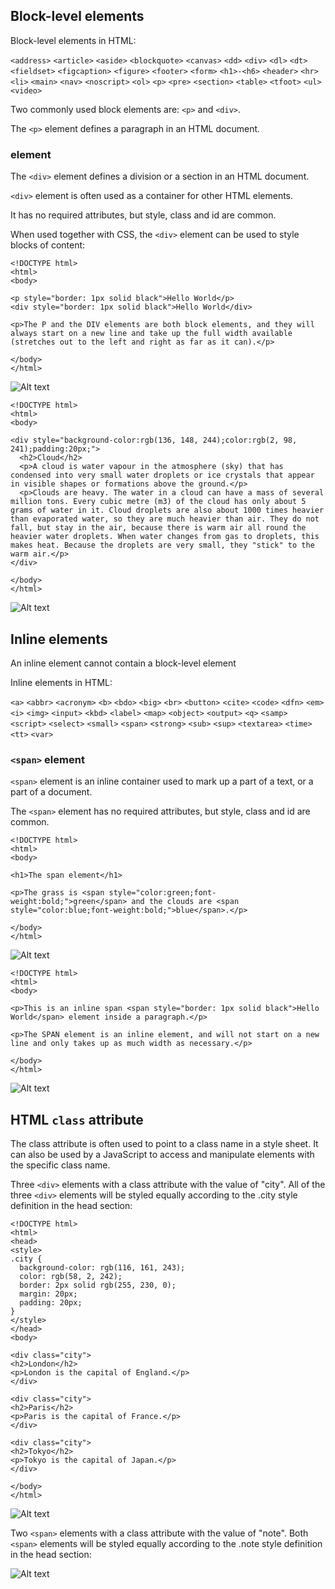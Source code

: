 ## Block-level elements

Block-level elements in HTML:

`<address>` `<article>` `<aside>` `<blockquote>` `<canvas>` `<dd>` `<div>` `<dl>` `<dt>` `<fieldset>` `<figcaption>` `<figure>` `<footer>` `<form>` `<h1>-<h6>` `<header>` `<hr>` `<li>` `<main>` `<nav>` `<noscript>` `<ol>` `<p>` `<pre>` `<section>` `<table>` `<tfoot>` `<ul>` `<video>`

Two commonly used block elements are: `<p>` and `<div>`.

The `<p>` element defines a paragraph in an HTML document.

### <div> element

The `<div>` element defines a division or a section in an HTML document.

`<div>` element is often used as a container for other HTML elements.

It has no required attributes, but style, class and id are common.

When used together with CSS, the `<div>` element can be used to style blocks of content:


```
<!DOCTYPE html>
<html>
<body>

<p style="border: 1px solid black">Hello World</p>
<div style="border: 1px solid black">Hello World</div>

<p>The P and the DIV elements are both block elements, and they will always start on a new line and take up the full width available (stretches out to the left and right as far as it can).</p>

</body>
</html>
```
![Alt text](doc-files/hb.png)

```
<!DOCTYPE html>
<html>
<body>

<div style="background-color:rgb(136, 148, 244);color:rgb(2, 98, 241);padding:20px;">
  <h2>Cloud</h2>
  <p>A cloud is water vapour in the atmosphere (sky) that has condensed into very small water droplets or ice crystals that appear in visible shapes or formations above the ground.</p>
  <p>Clouds are heavy. The water in a cloud can have a mass of several million tons. Every cubic metre (m3) of the cloud has only about 5 grams of water in it. Cloud droplets are also about 1000 times heavier than evaporated water, so they are much heavier than air. They do not fall, but stay in the air, because there is warm air all round the heavier water droplets. When water changes from gas to droplets, this makes heat. Because the droplets are very small, they "stick" to the warm air.</p>
</div> 

</body>
</html>
```
![Alt text](doc-files/hb2.png)


## Inline elements

An inline element cannot contain a block-level element

Inline elements in HTML:

`<a>` `<abbr>` `<acronym>` `<b>` `<bdo>` `<big>` `<br>` `<button>` `<cite>` `<code>` `<dfn>` `<em>` `<i>` `<img>` `<input>` `<kbd>` `<label>` `<map>` `<object>` `<output>` `<q>` `<samp>` `<script>` `<select>` `<small>` `<span>` `<strong>` `<sub>` `<sup>` `<textarea>` `<time>` `<tt>` `<var>`

### `<span>` element

`<span>` element is an inline container used to mark up a part of a text, or a part of a document.

The `<span>` element has no required attributes, but style, class and id are common.

```
<!DOCTYPE html>
<html>
<body>

<h1>The span element</h1>

<p>The grass is <span style="color:green;font-weight:bold;">green</span> and the clouds are <span style="color:blue;font-weight:bold;">blue</span>.</p>

</body>
</html>
```
![Alt text](doc-files/hb3.png)

```
<!DOCTYPE html>
<html>
<body>

<p>This is an inline span <span style="border: 1px solid black">Hello World</span> element inside a paragraph.</p>

<p>The SPAN element is an inline element, and will not start on a new line and only takes up as much width as necessary.</p>

</body>
</html>
```
![Alt text](doc-files/hb1.png)

## HTML `class` attribute


The class attribute is often used to point to a class name in a style sheet. It can also be used by a JavaScript to access and manipulate elements with the specific class name.


Three `<div>` elements with a class attribute with the value of "city". All of the three `<div>` elements will be styled equally according to the .city style definition in the head section:

```
<!DOCTYPE html>
<html>
<head>
<style>
.city {
  background-color: rgb(116, 161, 243);
  color: rgb(58, 2, 242);
  border: 2px solid rgb(255, 230, 0);
  margin: 20px;
  padding: 20px;
}
</style>
</head>
<body>

<div class="city">
<h2>London</h2>
<p>London is the capital of England.</p>
</div> 

<div class="city">
<h2>Paris</h2>
<p>Paris is the capital of France.</p>
</div>

<div class="city">
<h2>Tokyo</h2>
<p>Tokyo is the capital of Japan.</p>
</div>

</body>
</html>
```
![Alt text](doc-files/hb4.png)


Two `<span>` elements with a class attribute with the value of "note". Both `<span>` elements will be styled equally according to the .note style definition in the head section:

![Alt text](doc-files/hb5.png)





